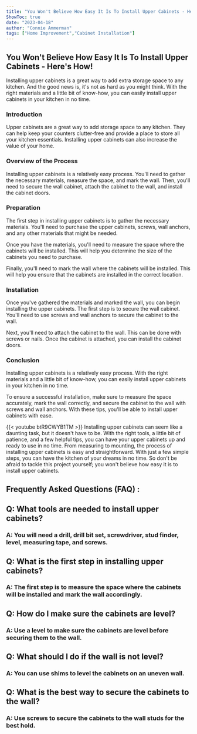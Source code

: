```yaml
---
title: "You Won't Believe How Easy It Is To Install Upper Cabinets - Here's How!"
ShowToc: true 
date: "2023-04-18"
author: "Connie Ammerman" 
tags: ["Home Improvement","Cabinet Installation"]
---
```

## You Won't Believe How Easy It Is To Install Upper Cabinets - Here's How!

Installing upper cabinets is a great way to add extra storage space to any kitchen. And the good news is, it's not as hard as you might think. With the right materials and a little bit of know-how, you can easily install upper cabinets in your kitchen in no time. 

### Introduction 

Upper cabinets are a great way to add storage space to any kitchen. They can help keep your counters clutter-free and provide a place to store all your kitchen essentials. Installing upper cabinets can also increase the value of your home. 

### Overview of the Process 

Installing upper cabinets is a relatively easy process. You'll need to gather the necessary materials, measure the space, and mark the wall. Then, you'll need to secure the wall cabinet, attach the cabinet to the wall, and install the cabinet doors. 

### Preparation 

The first step in installing upper cabinets is to gather the necessary materials. You'll need to purchase the upper cabinets, screws, wall anchors, and any other materials that might be needed. 

Once you have the materials, you'll need to measure the space where the cabinets will be installed. This will help you determine the size of the cabinets you need to purchase. 

Finally, you'll need to mark the wall where the cabinets will be installed. This will help you ensure that the cabinets are installed in the correct location. 

### Installation 

Once you've gathered the materials and marked the wall, you can begin installing the upper cabinets. The first step is to secure the wall cabinet. You'll need to use screws and wall anchors to secure the cabinet to the wall. 

Next, you'll need to attach the cabinet to the wall. This can be done with screws or nails. Once the cabinet is attached, you can install the cabinet doors. 

### Conclusion 

Installing upper cabinets is a relatively easy process. With the right materials and a little bit of know-how, you can easily install upper cabinets in your kitchen in no time. 

To ensure a successful installation, make sure to measure the space accurately, mark the wall correctly, and secure the cabinet to the wall with screws and wall anchors. With these tips, you'll be able to install upper cabinets with ease.

{{< youtube btR9CWYB1TM >}} 
Installing upper cabinets can seem like a daunting task, but it doesn't have to be. With the right tools, a little bit of patience, and a few helpful tips, you can have your upper cabinets up and ready to use in no time. From measuring to mounting, the process of installing upper cabinets is easy and straightforward. With just a few simple steps, you can have the kitchen of your dreams in no time. So don't be afraid to tackle this project yourself; you won't believe how easy it is to install upper cabinets.

## Frequently Asked Questions (FAQ) :
<h2>Q: What tools are needed to install upper cabinets?</h2>

<h3>A: You will need a drill, drill bit set, screwdriver, stud finder, level, measuring tape, and screws.</h3>

<h2>Q: What is the first step in installing upper cabinets?</h2>

<h3>A: The first step is to measure the space where the cabinets will be installed and mark the wall accordingly.</h3>

<h2>Q: How do I make sure the cabinets are level?</h2>

<h3>A: Use a level to make sure the cabinets are level before securing them to the wall.</h3>

<h2>Q: What should I do if the wall is not level?</h2>

<h3>A: You can use shims to level the cabinets on an uneven wall.</h3>

<h2>Q: What is the best way to secure the cabinets to the wall?</h2>

<h3>A: Use screws to secure the cabinets to the wall studs for the best hold.</h3>





